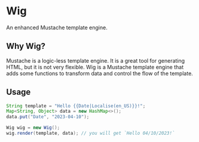 # Wig
An enhanced Mustache template engine.

## Why Wig?
Mustache is a logic-less template engine. It is a great tool for generating HTML, but it is not very flexible. Wig is a Mustache template engine that adds some functions to transform data and control the flow of the template.

## Usage
```java
String template = "Hello {{Date|Localise(en_US)}}!";
Map<String, Object> data = new HashMap<>();
data.put("Date", "2023-04-10");

Wig wig = new Wig();
wig.render(template, data); // you will get `Hello 04/10/2023!`
```
